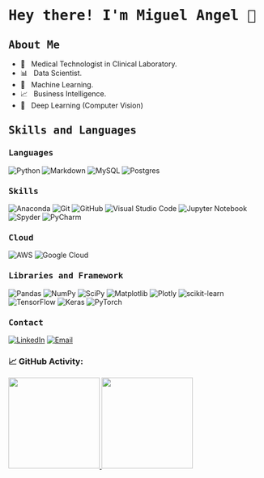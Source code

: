 <h1><b><samp> Hey there! I'm Miguel Angel 👋</b></h1>
<h2><samp> About Me </h2>

- 🔬 &nbsp; Medical Technologist in Clinical Laboratory.
- 📊 &nbsp; Data Scientist.
- 🤖 &nbsp; Machine Learning.
- 📈 &nbsp; Business Intelligence.
- 🤖 &nbsp; Deep Learning (Computer Vision)

<h2><b><samp>Skills and Languages</samp></b></h2>

<h3><b><samp> Languages </b></h3>

![Python](https://img.shields.io/badge/python-3670A0?style=for-the-badge&logo=python&logoColor=ffdd54)
![Markdown](https://img.shields.io/badge/markdown-%23000000.svg?style=for-the-badge&logo=markdown&logoColor=white)
![MySQL](https://img.shields.io/badge/mysql-%2300f.svg?style=for-the-badge&logo=mysql&logoColor=white)
![Postgres](https://img.shields.io/badge/postgres-%23316192.svg?style=for-the-badge&logo=postgresql&logoColor=white)

<h3><b><samp> Skills </b></h3>
  
![Anaconda](https://img.shields.io/badge/Anaconda-%2344A833.svg?style=for-the-badge&logo=anaconda&logoColor=white)
![Git](https://img.shields.io/badge/git-%23F05033.svg?style=for-the-badge&logo=git&logoColor=white)
![GitHub](https://img.shields.io/badge/github-%23121011.svg?style=for-the-badge&logo=github&logoColor=white)
![Visual Studio Code](https://img.shields.io/badge/Visual%20Studio%20Code-0078d7.svg?style=for-the-badge&logo=visual-studio-code&logoColor=white)
![Jupyter Notebook](https://img.shields.io/badge/jupyter-%23FA0F00.svg?style=for-the-badge&logo=jupyter&logoColor=white)
![Spyder](https://img.shields.io/badge/Spyder-838485?style=for-the-badge&logo=spyder%20ide&logoColor=maroon) 
![PyCharm](https://img.shields.io/badge/pycharm-143?style=for-the-badge&logo=pycharm&logoColor=black&color=black&labelColor=green)

<h3><b><samp> Cloud </b></h3>
  
![AWS](https://img.shields.io/badge/AWS-%23FF9900.svg?style=for-the-badge&logo=amazon-aws&logoColor=white)
![Google Cloud](https://img.shields.io/badge/GoogleCloud-%234285F4.svg?style=for-the-badge&logo=google-cloud&logoColor=white)
  
<h3><b><samp> Libraries and Framework </b></h3>

![Pandas](https://img.shields.io/badge/pandas-%23150458.svg?style=for-the-badge&logo=pandas&logoColor=white)
![NumPy](https://img.shields.io/badge/numpy-%23013243.svg?style=for-the-badge&logo=numpy&logoColor=white)
![SciPy](https://img.shields.io/badge/SciPy-%230C55A5.svg?style=for-the-badge&logo=scipy&logoColor=%white)
![Matplotlib](https://img.shields.io/badge/Matplotlib-%23ffffff.svg?style=for-the-badge&logo=Matplotlib&logoColor=black)
![Plotly](https://img.shields.io/badge/Plotly-%233F4F75.svg?style=for-the-badge&logo=plotly&logoColor=white)
![scikit-learn](https://img.shields.io/badge/scikit--learn-%23F7931E.svg?style=for-the-badge&logo=scikit-learn&logoColor=white)
![TensorFlow](https://img.shields.io/badge/TensorFlow-%23FF6F00.svg?style=for-the-badge&logo=TensorFlow&logoColor=white)
![Keras](https://img.shields.io/badge/Keras-%23D00000.svg?style=for-the-badge&logo=Keras&logoColor=white)
![PyTorch](https://img.shields.io/badge/PyTorch-%23EE4C2C.svg?style=for-the-badge&logo=PyTorch&logoColor=white)

<h3><b><samp> Contact </b></h3>

<a href="https://www.linkedin.com/in/miguel-angel-carvajal-carvajal/"><img alt="LinkedIn" src="https://img.shields.io/badge/LinkedIn-Miguel%20Angel%20Carvajal-blue?style=flat-square&logo=linkedin"></a>
<a href="mailto:m.angel9106@gmail.com"><img alt="Email" src="https://img.shields.io/badge/Email-m.angel9106@gmail.com-blue?style=flat-square&logo=gmail"></a>

### 📈 GitHub Activity:
<a href="https://github.com/mcarvajal2">
  <img height="180em" src="https://github-readme-stats.vercel.app/api?username=mcarvajal2&theme=radical&show_icons=true" />
  <img height="180em" src="https://github-readme-stats.vercel.app/api/top-langs/?username=mcarvajal2&theme=radical&layout=compact" />
</a>
